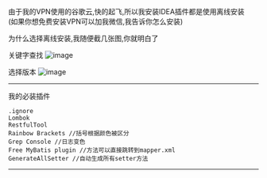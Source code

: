 由于我的VPN使用的谷歌云,快的起飞,所以我安装IDEA插件都是使用离线安装  
(如果你想免费安装VPN可以加我微信,我告诉你怎么安装)

为什么选择离线安装,我随便截几张图,你就明白了

关键字查找
![image](https://user-images.githubusercontent.com/4274041/89717481-980fc880-d9e9-11ea-9b09-f469aa610486.png)

选择版本
![image](https://user-images.githubusercontent.com/4274041/89717515-ea50e980-d9e9-11ea-8402-b2e78851c9e8.png)

---

我的必装插件

```
.ignore
Lombok
RestfulTool
Rainbow Brackets //括号根据颜色被区分
Grep Console //日志变色
Free MyBatis plugin //方法可以直接跳转到mapper.xml
GenerateAllSetter //自动生成所有setter方法
```

---
